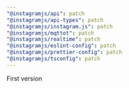 ```yaml
---
"@instagramjs/api": patch
"@instagramjs/api-types": patch
"@instagramjs/instagram.js": patch
"@instagramjs/mqttot": patch
"@instagramjs/realtime": patch
"@instagramjs/eslint-config": patch
"@instagramjs/prettier-config": patch
"@instagramjs/tsconfig": patch
---
```


First version

